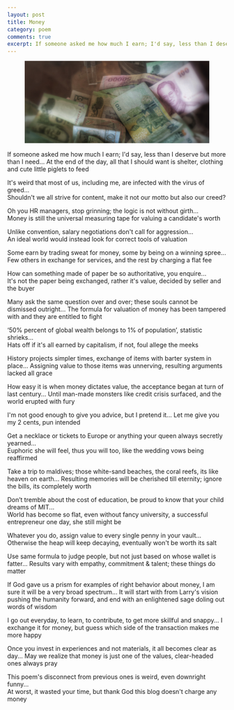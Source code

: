 ```yaml
---
layout: post
title: Money
category: poem
comments: true
excerpt: If someone asked me how much I earn; I'd say, less than I deserve but more than I need...
---
```


<figure>
    <a href="#"><img src="/images/poem-money.jpg"></a>
</figure>


If someone asked me how much I earn; I'd say, less than I deserve but more than I need...
At the end of the day, all that I should want is shelter, clothing and cute little piglets to feed


It's weird that most of us, including me, are infected with the virus of greed...  
Shouldn't we all strive for content, make it not our motto but also our creed?


Oh you HR managers, stop grinning; the logic is not without girth...  
Money is still the universal measuring tape for valuing a candidate's worth


Unlike convention, salary negotiations don't call for aggression...  
An ideal world would instead look for correct tools of valuation


Some earn by trading sweat for money, some by being on a winning spree...
Few others in exchange for services, and the rest by charging a flat fee


How can something made of paper be so authoritative, you enquire...  
It's not the paper being exchanged, rather it's value, decided by seller and the buyer


Many ask the same question over and over; these souls cannot be dismissed outright...
The formula for valuation of money has been tampered with and they are entitled to fight


‘50% percent of global wealth belongs to 1% of population’, statistic shrieks...  
Hats off if it's all earned by capitalism, if not, foul allege the meeks


History projects simpler times, exchange of items with barter system in place...
Assigning value to those items was unnerving, resulting arguments lacked all grace


How easy it is when money dictates value, the acceptance began at turn of last century...
Until man-made monsters like credit crisis surfaced, and the world erupted with fury


I'm not good enough to give you advice, but I pretend it...
Let me give you my 2 cents, pun intended


Get a necklace or tickets to Europe or anything your queen always secretly yearned...  
Euphoric she will feel, thus you will too, like the wedding vows being reaffirmed


Take a trip to maldives; those white-sand beaches, the coral reefs, its like heaven on earth...
Resulting memories will be cherished till eternity; ignore the bills, its completely worth


Don’t tremble about the cost of education, be proud to know that your child dreams of MIT...  
World has become so flat, even without fancy university, a successful entrepreneur one day, she still might be


Whatever you do, assign value to every single penny in your vault...  
Otherwise the heap will keep decaying, eventually won't be worth its salt


Use same formula to judge people, but not just based on whose wallet is fatter...
Results vary with empathy, commitment & talent; these things do matter


If God gave us a prism for examples of right behavior about money, I am sure it will be a very broad spectrum...
It will start with from Larry's vision pushing the humanity forward, and end with an enlightened sage doling out words of wisdom


I go out everyday, to learn, to contribute, to get more skillful and snappy...
I exchange it for money, but guess which side of the transaction makes me more happy


Once you invest in experiences and not materials, it all becomes clear as day...
May we realize that money is just one of the values, clear-headed ones always pray


This poem's disconnect from previous ones is weird, even downright funny...  
At worst, it wasted your time, but thank God this blog doesn't charge any money






